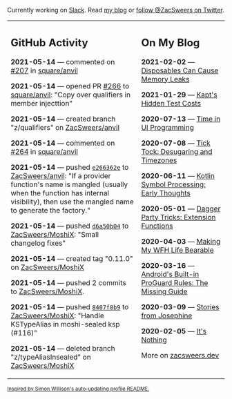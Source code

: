Currently working on [Slack](https://slack.com/). Read [my blog](https://zacsweers.dev/) or [follow @ZacSweers on Twitter](https://twitter.com/ZacSweers).

<table><tr><td valign="top" width="60%">

## GitHub Activity
<!-- githubActivity starts -->
**2021-05-14** — commented on [#207](https://github.com/square/anvil/pull/207#issuecomment-841499300) in [square/anvil](https://api.github.com/repos/square/anvil)

**2021-05-14** — opened PR [#266](https://api.github.com/repos/square/anvil/pulls/266) to [square/anvil](https://api.github.com/repos/square/anvil): "Copy over qualifiers in member injecttion"

**2021-05-14** — created branch "z/qualifiers" on [ZacSweers/anvil](https://api.github.com/repos/ZacSweers/anvil)

**2021-05-14** — commented on [#264](https://github.com/square/anvil/issues/264#issuecomment-841478748) in [square/anvil](https://api.github.com/repos/square/anvil)

**2021-05-14** — pushed [`e266362e`](https://github.com/ZacSweers/anvil/commit/e266362e1b73d31c29022d3e0c8e383214a33ceb) to [ZacSweers/anvil](https://api.github.com/repos/ZacSweers/anvil): "If a provider function's name is mangled (usually when the function has internal visibility), then use the mangled name to generate the factory."

**2021-05-14** — pushed [`d6a50b04`](https://github.com/ZacSweers/MoshiX/commit/d6a50b045ec3d20cab391d7ebf87ff06ea6e7217) to [ZacSweers/MoshiX](https://api.github.com/repos/ZacSweers/MoshiX): "Small changelog fixes"

**2021-05-14** — created tag "0.11.0" on [ZacSweers/MoshiX](https://api.github.com/repos/ZacSweers/MoshiX)

**2021-05-14** — pushed 2 commits to [ZacSweers/MoshiX](https://api.github.com/repos/ZacSweers/MoshiX).

**2021-05-14** — pushed [`8407f0b9`](https://github.com/ZacSweers/MoshiX/commit/8407f0b982c21f114e5bb75b2312008d1ec663ce) to [ZacSweers/MoshiX](https://api.github.com/repos/ZacSweers/MoshiX): "Handle KSTypeAlias in moshi-sealed ksp (#116)"

**2021-05-14** — deleted branch "z/typeAliasInsealed" on [ZacSweers/MoshiX](https://api.github.com/repos/ZacSweers/MoshiX)
<!-- githubActivity ends -->
</td><td valign="top" width="40%">

## On My Blog
<!-- blog starts -->
**2021-02-02** — [Disposables Can Cause Memory Leaks](https://www.zacsweers.dev/disposables-can-cause-memory-leaks/)

**2021-01-29** — [Kapt's Hidden Test Costs](https://www.zacsweers.dev/kapts-hidden-test-costs/)

**2020-07-13** — [Time in UI Programming](https://www.zacsweers.dev/time-in-ui/)

**2020-07-08** — [Tick Tock: Desugaring and Timezones](https://www.zacsweers.dev/ticktock-desugaring-timezones/)

**2020-06-11** — [Kotlin Symbol Processing: Early Thoughts](https://www.zacsweers.dev/kotlin-symbol-processor-early-thoughts/)

**2020-05-01** — [Dagger Party Tricks: Extension Functions](https://www.zacsweers.dev/dagger-party-tricks-extension-functions/)

**2020-04-03** — [Making My WFH Life Bearable](https://www.zacsweers.dev/making-wfh-life-bearable/)

**2020-03-16** — [Android's Built-in ProGuard Rules: The Missing Guide](https://www.zacsweers.dev/android-proguard-rules/)

**2020-03-09** — [Stories from Josephine](https://www.zacsweers.dev/stories-from-josephine/)

**2020-02-05** — [It's Nothing](https://www.zacsweers.dev/its-nothing/)
<!-- blog ends -->
More on [zacsweers.dev](https://zacsweers.dev/)
</td></tr></table>

<sub><a href="https://simonwillison.net/2020/Jul/10/self-updating-profile-readme/">Inspired by Simon Willison's auto-updating profile README.</a></sub>